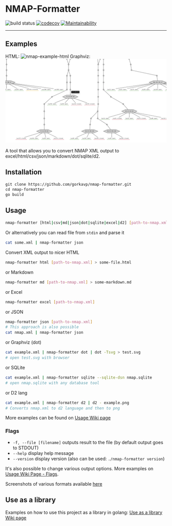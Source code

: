 # NMAP-Formatter

![build status](https://github.com/vdjagilev/nmap-formatter/actions/workflows/go.yml/badge.svg)
[![codecov](https://codecov.io/gh/vdjagilev/nmap-formatter/branch/main/graph/badge.svg?token=8WSYXRKMFA)](https://codecov.io/gh/vdjagilev/nmap-formatter)
[![Maintainability](https://api.codeclimate.com/v1/badges/7836d3a52439fb1affa0/maintainability)](https://codeclimate.com/github/vdjagilev/nmap-formatter/maintainability)

---

## Examples

HTML:
![nmap-example-html](https://user-images.githubusercontent.com/2762286/166215713-02ab3e43-5e89-4f4a-b9f1-64651f2939e1.png)
Graphviz:
![nmap-example-graphviz](docs/images/example-dot.png)

A tool that allows you to convert NMAP XML output to excel/html/csv/json/markdown/dot/sqlite/d2.

## Installation

```
git clone https://github.com/gorkavp/nmap-formatter.git
cd nmap-formatter
go build
```

## Usage

```bash
nmap-formatter [html|csv|md|json|dot|sqlite|excel|d2] [path-to-nmap.xml] [flags]
```

Or alternatively you can read file from `stdin` and parse it

```bash
cat some.xml | nmap-formatter json
```

Convert XML output to nicer HTML

```bash
nmap-formatter html [path-to-nmap.xml] > some-file.html
```

or Markdown

```bash
nmap-formatter md [path-to-nmap.xml] > some-markdown.md
```

or Excel

```bash
nmap-formatter excel [path-to-nmap.xml]
```

or JSON

```bash
nmap-formatter json [path-to-nmap.xml]
# This approach is also possible
cat nmap.xml | nmap-formatter json
```

or Graphviz (dot)

```bash
cat example.xml | nmap-formatter dot | dot -Tsvg > test.svg
# open test.svg with browser
```

or SQLite

```bash
cat example.xml | nmap-formatter sqlite --sqlite-dsn nmap.sqlite
# open nmap.sqlite with any database tool
```

or D2 lang

```bash
cat example.xml | nmap-formatter d2 | d2 - example.png
# Converts nmap.xml to d2 language and then to png
```

More examples can be found on [Usage Wiki page](https://github.com/vdjagilev/nmap-formatter/wiki/Usage)

### Flags

* `-f, --file [filename]` outputs result to the file (by default output goes to STDOUT)
* `--help` display help message
* `--version` display version (also can be used: `./nmap-formatter version`)

It's also possible to change various output options. More examples on [Usage Wiki Page - Flags](https://github.com/vdjagilev/nmap-formatter/wiki/Usage#flags-and-output-options).

Screenshots of various formats available [here](https://github.com/vdjagilev/nmap-formatter/wiki/Examples)

## Use as a library

Examples on how to use this project as a library in golang: [Use as a library Wiki page](https://github.com/vdjagilev/nmap-formatter/wiki/Use-as-a-library)
